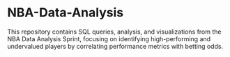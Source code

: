# NBA-Data-Analysis
This repository contains SQL queries, analysis, and visualizations from the NBA Data Analysis Sprint, focusing on identifying high-performing and undervalued players by correlating performance metrics with betting odds.
